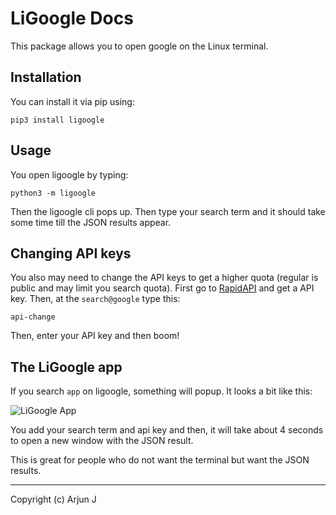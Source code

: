 # LiGoogle Docs

This package allows you to open google on the Linux terminal.

## Installation

You can install it via pip using:

```
pip3 install ligoogle
```

## Usage

You open ligoogle by typing:

```
python3 -m ligoogle
```

Then the ligoogle cli pops up. Then type your search term and it should take some time till the JSON results appear.

## Changing API keys

You also may need to change the API keys to get a higher quota (regular is public and may limit you search quota). First go to [RapidAPI](https://rapidapi.com/) and get a API key. Then, at the `search@google` type this:

```
api-change
```

Then, enter your API key and then boom!


## The LiGoogle app

If you search `app` on ligoogle, something will popup. It looks a bit like this:

![LiGoogle App](https://user-images.githubusercontent.com/87620301/144341162-4aa96fda-bf71-40d4-87fc-80d62b747378.png)

You add your search term and api key and then, it will take about 4 seconds to open a new window with the JSON result.

This is great for people who do not want the terminal but want the JSON results.

---

Copyright (c) Arjun J